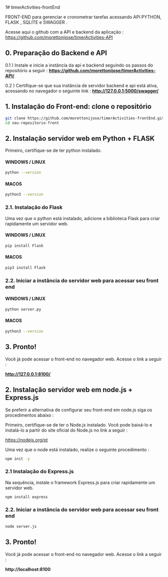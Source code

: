 1# timerActivities-frontEnd

FRONT-END  para gerenciar e cronometrar tarefas acessando API PYTHON, FLASK , SQLITE e SWAGGER .

Acesse aqui o github com a API e backend da aplicação : https://github.com/morettonijose/timerActivities-API


## 0. Preparação do Backend e API 

0.1 ) Instale e inicie a instância da api e  backend seguindo os passos do repositório a seguir : **https://github.com/morettonijose/timerActivities-API/**

0.2 ) Certifique-se que sua instância de servidor backend e api está ativa, acessando no navegador o seguinte link :  **http://127.0.0.1:5000/swagger/**



## 1. Instalação do Front-end: clone o repositório

```bash
git clone https://github.com/morettonijose/timerActivities-frontEnd.git seu-repositorio-front
cd seu-repositorio-front
```



## 2. Instalação servidor web em Python + FLASK

Primeiro, certifique-se de ter  python instalado. 

#### WINDOWS / LINUX
```bash
python --version
```

#### MACOS
```bash
python3 --version
```

### 2.1. Instalação do Flask
Uma vez que o python está instalado, adicione a biblioteca Flask para criar rapidamente um servidor web. 

#### WINDOWS / LINUX
```bash
pip install Flask
```
#### MACOS
```bash
pip3 install Flask
```


### 2.2. Iniciar a instância do servidor web para acessar seu front end

#### WINDOWS / LINUX
```bash
python server.py
```

#### MACOS
```bash
python3 --version
``` 
 
## 3. Pronto! 
Você já pode acessar o front-end no navegador web. Acesse o link a seguir : 

**http://127.0.0.1:8100/**




## 2. Instalação servidor web em node.js + Express.js

Se preferir a alternativa de configurar seu front-end em node.js siga os procedimentos abaixo  : 

Primeiro, certifique-se de ter o Node.js instalado. Você pode baixá-lo e instalá-lo a partir do site oficial do Node.js no link a seguir :

https://nodejs.org/pt

Uma vez que o node está instalado, realize o seguinte procedimento : 
```bash
npm init -y
```

### 2.1 Instalação do Express.js 
Na sequência, instale o framework Express.js para criar rapidamente um servidor web. 
```bash
npm install express
```


### 2.2. Iniciar a instância do servidor web para acessar seu front end
```bash
node server.js
```


## 3. Pronto! 
Você já pode acessar o front-end no navegador web. Acesse o link a seguir : 

**http://localhost:8100**

